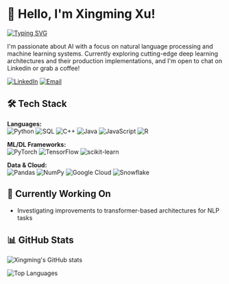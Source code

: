 # 👋 Hello, I'm Xingming Xu!

[![Typing SVG](https://readme-typing-svg.herokuapp.com?font=Fira+Code&pause=1000&color=FF7F50&width=435&lines=AI+%26+NLP+Researcher;Data+Science+Developer;ML+Systems+Engineer)](https://git.io/typing-svg)

I'm passionate about AI with a focus on natural language processing and machine learning systems. Currently exploring cutting-edge deep learning architectures and their production implementations, and I'm open to chat on Linkedin or grab a coffee!

[![LinkedIn](https://img.shields.io/badge/LinkedIn-0077B5?style=for-the-badge&logo=linkedin&logoColor=white)](https://www.linkedin.com/in/xingming-xu/)
[![Email](https://img.shields.io/badge/Email-D14836?style=for-the-badge&logo=gmail&logoColor=white)](mailto:xmxu@ucdavis.edu)

## 🛠️ Tech Stack

**Languages:**  
![Python](https://img.shields.io/badge/-Python-3776AB?style=flat-square&logo=python&logoColor=white)
![SQL](https://img.shields.io/badge/-SQL-4479A1?style=flat-square&logo=postgresql&logoColor=white)
![C++](https://img.shields.io/badge/-C++-00599C?style=flat-square&logo=c%2B%2B&logoColor=white)
![Java](https://img.shields.io/badge/-Java-007396?style=flat-square&logo=java&logoColor=white)
![JavaScript](https://img.shields.io/badge/-JavaScript-F7DF1E?style=flat-square&logo=javascript&logoColor=black)
![R](https://img.shields.io/badge/-R-276DC3?style=flat-square&logo=r&logoColor=white)

**ML/DL Frameworks:**  
![PyTorch](https://img.shields.io/badge/-PyTorch-EE4C2C?style=flat-square&logo=pytorch&logoColor=white)
![TensorFlow](https://img.shields.io/badge/-TensorFlow-FF6F00?style=flat-square&logo=tensorflow&logoColor=white)
![scikit-learn](https://img.shields.io/badge/-scikit--learn-F7931E?style=flat-square&logo=scikit-learn&logoColor=white)

**Data & Cloud:**  
![Pandas](https://img.shields.io/badge/-Pandas-150458?style=flat-square&logo=pandas&logoColor=white)
![NumPy](https://img.shields.io/badge/-NumPy-013243?style=flat-square&logo=numpy&logoColor=white)
![Google Cloud](https://img.shields.io/badge/-GCP-4285F4?style=flat-square&logo=google-cloud&logoColor=white)
![Snowflake](https://img.shields.io/badge/-Snowflake-29B5E8?style=flat-square&logo=snowflake&logoColor=white)

## 🔭 Currently Working On
- Investigating improvements to transformer-based architectures for NLP tasks

## 📊 GitHub Stats
![Xingming's GitHub stats](https://github-readme-stats.vercel.app/api?username=xingming-xu&show_icons=true&theme=radical&hide=contribs)

![Top Languages](https://github-readme-stats.vercel.app/api/top-langs/?username=xingming-xu&layout=compact&theme=radical&hide=html,css)

